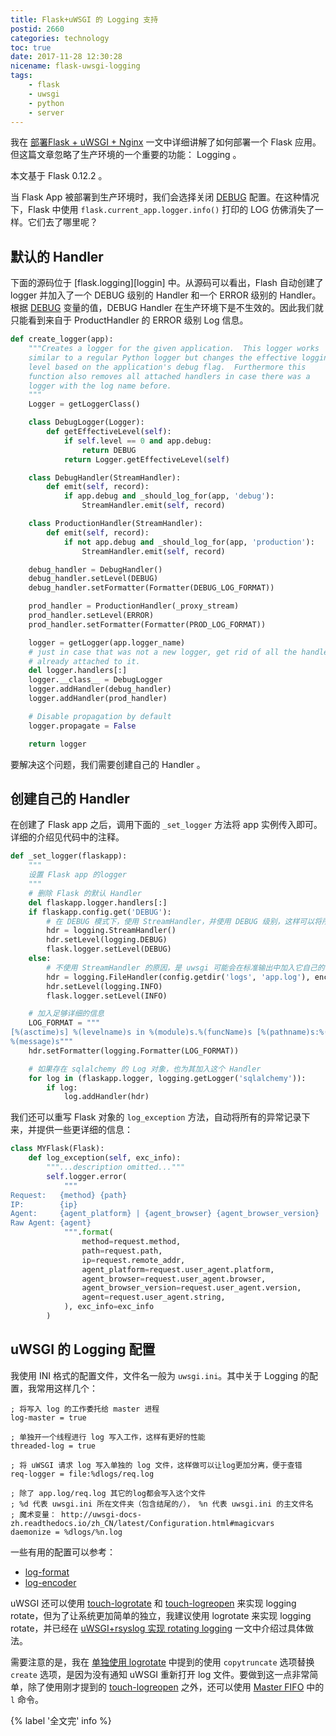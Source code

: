 ```yaml
---
title: Flask+uWSGI 的 Logging 支持
postid: 2660
categories: technology
toc: true
date: 2017-11-28 12:30:28
nicename: flask-uwsgi-logging
tags:
    - flask
    - uwsgi
    - python
    - server
---
```


我在 [部署Flask + uWSGI + Nginx][2568] 一文中详细讲解了如何部署一个 Flask 应用。但这篇文章忽略了生产环境的一个重要的功能： Logging 。 <!--more-->

本文基于 Flask 0.12.2 。

当 Flask App 被部署到生产环境时，我们会选择关闭 [DEBUG][debug] 配置。在这种情况下，Flask 中使用 `flask.current_app.logger.info()` 打印的 LOG 仿佛消失了一样。它们去了哪里呢？

## 默认的 Handler

下面的源码位于 [flask.logging][loggin] 中。从源码可以看出，Flash 自动创建了 logger 并加入了一个 DEBUG 级别的 Handler 和一个 ERROR 级别的 Handler。根据 [DEBUG][debug] 变量的值，DEBUG Handler 在生产环境下是不生效的。因此我们就只能看到来自于 ProductHandler 的 ERROR 级别 Log 信息。

``` python
def create_logger(app):
    """Creates a logger for the given application.  This logger works
    similar to a regular Python logger but changes the effective logging
    level based on the application's debug flag.  Furthermore this
    function also removes all attached handlers in case there was a
    logger with the log name before.
    """
    Logger = getLoggerClass()

    class DebugLogger(Logger):
        def getEffectiveLevel(self):
            if self.level == 0 and app.debug:
                return DEBUG
            return Logger.getEffectiveLevel(self)

    class DebugHandler(StreamHandler):
        def emit(self, record):
            if app.debug and _should_log_for(app, 'debug'):
                StreamHandler.emit(self, record)

    class ProductionHandler(StreamHandler):
        def emit(self, record):
            if not app.debug and _should_log_for(app, 'production'):
                StreamHandler.emit(self, record)

    debug_handler = DebugHandler()
    debug_handler.setLevel(DEBUG)
    debug_handler.setFormatter(Formatter(DEBUG_LOG_FORMAT))

    prod_handler = ProductionHandler(_proxy_stream)
    prod_handler.setLevel(ERROR)
    prod_handler.setFormatter(Formatter(PROD_LOG_FORMAT))

    logger = getLogger(app.logger_name)
    # just in case that was not a new logger, get rid of all the handlers
    # already attached to it.
    del logger.handlers[:]
    logger.__class__ = DebugLogger
    logger.addHandler(debug_handler)
    logger.addHandler(prod_handler)

    # Disable propagation by default
    logger.propagate = False

    return logger
```

要解决这个问题，我们需要创建自己的 Handler 。

## 创建自己的 Handler

在创建了 Flask app 之后，调用下面的 `_set_logger` 方法将 app 实例传入即可。详细的介绍见代码中的注释。

``` python
def _set_logger(flaskapp):
    """
    设置 Flask app 的logger
    """
    # 删除 Flask 的默认 Handler
    del flaskapp.logger.handlers[:]
    if flaskapp.config.get('DEBUG'):
        # 在 DEBUG 模式下，使用 StreamHandler，并使用 DEBUG 级别，这样可以将所有的信息都输出到控制台
        hdr = logging.StreamHandler()
        hdr.setLevel(logging.DEBUG)
        flask.logger.setLevel(DEBUG)
    else:
        # 不使用 StreamHandler 的原因，是 uwsgi 可能会在标准输出中加入它自己的 Log，为了避免Log被弄乱，单独使用一个 FileHandler
        hdr = logging.FileHandler(config.getdir('logs', 'app.log'), encoding='utf8')
        hdr.setLevel(logging.INFO)
        flask.logger.setLevel(INFO)

    # 加入足够详细的信息
    LOG_FORMAT = """
[%(asctime)s] %(levelname)s in %(module)s.%(funcName)s [%(pathname)s:%(lineno)d]:
%(message)s"""
    hdr.setFormatter(logging.Formatter(LOG_FORMAT))

    # 如果存在 sqlalchemy 的 Log 对象，也为其加入这个 Handler
    for log in (flaskapp.logger, logging.getLogger('sqlalchemy')):
        if log:
            log.addHandler(hdr)
```

我们还可以重写 Flask 对象的 `log_exception` 方法，自动将所有的异常记录下来，并提供一些更详细的信息：

``` python
class MYFlask(Flask):
    def log_exception(self, exc_info):
        """...description omitted..."""
        self.logger.error(
            """
Request:   {method} {path}
IP:        {ip}
Agent:     {agent_platform} | {agent_browser} {agent_browser_version}
Raw Agent: {agent}
            """.format(
                method=request.method,
                path=request.path,
                ip=request.remote_addr,
                agent_platform=request.user_agent.platform,
                agent_browser=request.user_agent.browser,
                agent_browser_version=request.user_agent.version,
                agent=request.user_agent.string,
            ), exc_info=exc_info
        )
```

## uWSGI 的 Logging 配置

我使用 INI 格式的配置文件，文件名一般为 `uwsgi.ini`。其中关于 Logging 的配置，我常用这样几个：

```
; 将写入 log 的工作委托给 master 进程
log-master = true

; 单独开一个线程进行 log 写入工作，这样有更好的性能
threaded-log = true

; 将 uWSGI 请求 log 写入单独的 log 文件，这样做可以让log更加分离，便于查错
req-logger = file:%dlogs/req.log

; 除了 app.log/req.log 其它的log都会写入这个文件
; %d 代表 uwsgi.ini 所在文件夹（包含结尾的/）， %n 代表 uwsgi.ini 的主文件名
; 魔术变量： http://uwsgi-docs-zh.readthedocs.io/zh_CN/latest/Configuration.html#magicvars
daemonize = %dlogs/%n.log
```

一些有用的配置可以参考：

- [log-format][logformat]
- [log-encoder][logencoder]

uWSGI 还可以使用 [touch-logrotate][logrotate] 和 [touch-logreopen][logreopen] 来实现 logging rotate，但为了让系统更加简单的独立，我建议使用 logrotate 来实现 logging rotate，并已经在 [uWSGI+rsyslog 实现 rotating logging][2631] 一文中介绍过具体做法。

需要注意的是，我在 [单独使用 logrotate][2631b] 中提到的使用 `copytruncate` 选项替换 `create` 选项，是因为没有通知 uWSGI 重新打开 log 文件。要做到这一点非常简单，除了使用刚才提到的 [touch-logreopen][logreopen] 之外，还可以使用 [Master FIFO][masterfifo] 中的 `l` 命令。

{% label '全文完' info %}

[debug]: http://flask.pocoo.org/docs/0.12/config/#builtin-configuration-values
[logging]: https://github.com/pallets/flask/blob/0.12.2/flask/logging.py#L50
[2568]: https://blog.zengrong.net/post/2568.html
[2631]: https://blog.zengrong.net/post/2631.html
[2631b]: https://blog.zengrong.net/post/2631.html#单独使用-logrotate
[logformat]: https://uwsgi-docs-zh.readthedocs.io/zh_CN/latest/LogFormat.html
[logencoder]: https://uwsgi-docs-zh.readthedocs.io/zh_CN/latest/LogEncoders.html
[logrotate]: https://uwsgi-docs.readthedocs.io/en/latest/Options.html#touch-logrotate
[logreopen]: https://uwsgi-docs.readthedocs.io/en/latest/Options.html#touch-logreopen
[masterfifo]: https://uwsgi-docs-zh.readthedocs.io/zh_CN/latest/MasterFIFO.html